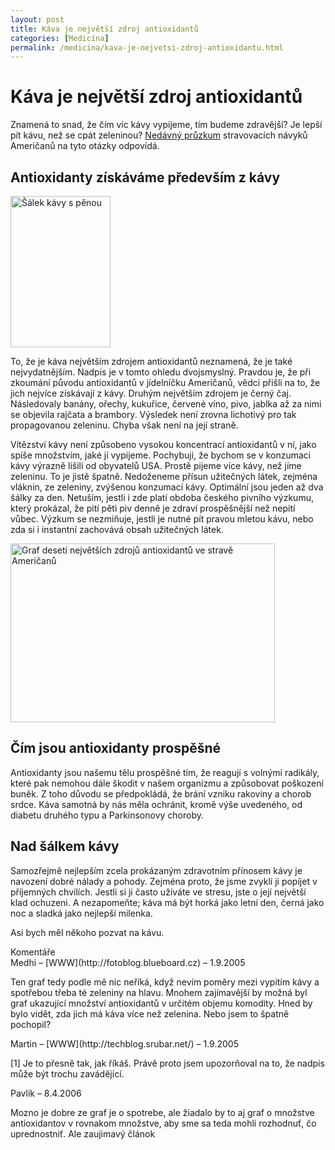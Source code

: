 ```yaml
---
layout: post
title: Káva je největší zdroj antioxidantů
categories: [Medicína]
permalink: /medicina/kava-je-nejvetsi-zdroj-antioxidantu.html
---
```

# Káva je největší zdroj antioxidantů

Znamená to snad, že čím víc kávy vypijeme, tím budeme zdravější? Je lepší pít kávu, než se cpát zeleninou? [Nedávný průzkum](http://www.eurekalert.org/pub_releases/2005-08/acs-cin081905.php) stravovacích návyků Američanů na tyto otázky odpovídá.

## Antioxidanty získáváme především z kávy

<div class="obry" style="width:177px"><div class="leftbox"><img alt="Šálek kávy s pěnou" height="242" src="http://www.techblog.cz/images/salek-kavy-s-penou.jpg" width="160"/></div></div> 

To, že je káva největším zdrojem antioxidantů neznamená, že je také nejvydatnějším. Nadpis je v tomto ohledu dvojsmyslný. Pravdou je, že při zkoumání původu antioxidantů v jídelníčku Američanů, vědci přišli na to, že jich nejvíce získávají z kávy. Druhým největším zdrojem je černý čaj. Následovaly banány, ořechy, kukuřice, červené víno, pivo, jablka až za nimi se objevila rajčata a brambory. Výsledek není zrovna lichotivý pro tak propagovanou zeleninu. Chyba však není na její straně.

Vítězství kávy není způsobeno vysokou koncentrací antioxidantů v ní, jako spíše množstvím, jaké jí vypijeme. Pochybuji, že bychom se v konzumaci kávy výrazně lišili od obyvatelů USA. Prostě pijeme více kávy, než jíme zeleninu. To je jistě špatně. Nedoženeme přísun užitečných látek, zejména vláknin, ze zeleniny, zvýšenou konzumací kávy. Optimální jsou jeden až dva šálky za den. Netuším, jestli i zde platí obdoba českého pivního výzkumu, který prokázal, že pití pěti piv denně je zdraví prospěšnější než nepití vůbec. Výzkum se nezmiňuje, jestli je nutné pít pravou mletou kávu, nebo zda si i instantní zachovává obsah užitečných látek.

<div class="imag" style="width:425px"><div class="innerimg"><img alt="Graf deseti největších zdrojů antioxidantů ve stravě Američanů" height="286" src="http://www.techblog.cz/images/top-10-antioxidanty-usa.gif" width="423"/></div></div> 

## Čím jsou antioxidanty prospěšné

Antioxidanty jsou našemu tělu prospěšné tím, že reagují s volnými radikály, které pak nemohou dále škodit v našem organizmu a způsobovat poškození buněk. Z toho důvodu se předpokládá, že brání vzniku rakoviny a chorob srdce. Káva samotná by nás měla ochránit, kromě výše uvedeného, od diabetu druhého typu a Parkinsonovy choroby.

## Nad šálkem kávy

Samozřejmě nejlepším zcela prokázaným zdravotním přínosem kávy je navození dobré nálady a pohody. Zejména proto, že jsme zvyklí ji popíjet v příjemných chvílích. Jestli si ji často užíváte ve stresu, jste o její největší klad ochuzeni. A nezapomeňte; káva má být horká jako letní den, černá jako noc a sladká jako nejlepší milenka.

Asi bych měl někoho pozvat na kávu.


<section id='comments-section'>
<div class='commentsheader'>Komentáře</div>        
<div class='comment-item-header' markdown=1>
Medhi &ndash; [WWW](http://fotoblog.blueboard.cz) &ndash; 1.9.2005
</div>

Ten graf tedy podle mě nic neříká, když nevím poměry mezi vypitím kávy a spotřebou třeba té zeleniny na hlavu. Mnohem zajímavější by možná byl graf ukazující množství antioxidantů v určitém objemu komodity. Hned by bylo vidět, zda jich má káva více než zelenina. Nebo jsem to špatně pochopil?

<div class='comment-item-header' markdown=1>
Martin &ndash; [WWW](http://techblog.srubar.net/) &ndash; 1.9.2005
</div>

[1] Je to přesně tak, jak říkáš. Právě proto jsem upozorňoval na to, že nadpis může být trochu zavádějící.

<div class='comment-item-header' markdown=1>
Pavlik  &ndash; 8.4.2006
</div>

Mozno je dobre ze graf je o spotrebe, ale žiadalo by to aj graf o množstve antioxidantov v rovnakom množstve, aby sme sa teda mohli rozhodnuť, čo uprednostniť. Ale zaujimavý článok

</section>